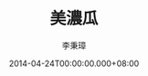 ---
issue: 67
title: 美濃瓜
author: 李秉璋
language: 詔安
date: 2014-04-24T00:00:00.000+08:00
topic: 懷想
difficulty: 2
wikidata: Q98095883
wikidata_link: https://www.wikidata.org/wiki/Q98095883
---